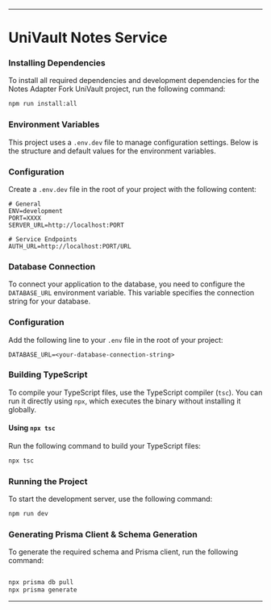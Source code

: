 
---

# UniVault Notes Service

### Installing Dependencies

To install all required dependencies and development dependencies for the Notes Adapter Fork UniVault project, run the following command:

```bash
npm run install:all
```

### Environment Variables

This project uses a `.env.dev` file to manage configuration settings. Below is the structure and default values for the environment variables.

### Configuration

Create a `.env.dev` file in the root of your project with the following content:

```plaintext
# General
ENV=development
PORT=XXXX
SERVER_URL=http://localhost:PORT

# Service Endpoints
AUTH_URL=http://localhost:PORT/URL
```

### Database Connection

To connect your application to the database, you need to configure the `DATABASE_URL` environment variable. This variable specifies the connection string for your database.

### Configuration

Add the following line to your `.env` file in the root of your project:

```plaintext
DATABASE_URL=<your-database-connection-string>
```

### Building TypeScript

To compile your TypeScript files, use the TypeScript compiler (`tsc`). You can run it directly using `npx`, which executes the binary without installing it globally.

#### Using `npx tsc`

Run the following command to build your TypeScript files:

```bash
npx tsc
```

### Running the Project

To start the development server, use the following command:

```bash
npm run dev
```

### Generating Prisma Client & Schema Generation

To generate the required schema and Prisma client, run the following command:

```bash

npx prisma db pull
npx prisma generate
```

---


